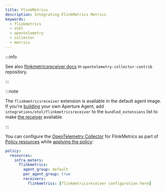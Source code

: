 ```yaml
---
title: FlinkMetrics
description: Integrating FlinkMetrics Metrics
keywords:
  - flinkmetrics
  - otel
  - opentelemetry
  - collector
  - metrics
---
```


:::info

See also [flinkmetricsreceiver docs][receiver] in
`opentelemetry-collector-contrib` repository.

:::

:::note

The `flinkmetricsreceiver` extension is available in the default agent image. If
you're [building][build] your own Aperture Agent, add
`integrations/otel/flinkmetricsreceiver` to the `bundled_extensions` list to
make [the receiver][receiver] available.

:::

You can configure the [OpenTelemetry Collector][opentelemetry-collector] for
FlinkMetrics as part of [Policy resources][policy-resources] while [applying the
policy][applying-policy]:

```yaml
policy:
  resources:
    infra_meters:
      flinkmetrics:
        agent_group: default
        per_agent_group: true
        receivers:
          flinkmetrics: [flinkmetricsreceiver configuration here]
```

[build]: /reference/aperturectl/build/agent/agent.md
[receiver]:
  https://github.com/open-telemetry/opentelemetry-collector-contrib/tree/main/receiver/flinkmetricsreceiver
[opentelemetry-collector]: /reference/configuration/spec.md#telemetry-collector
[applying-policy]: /use-cases/use-cases.md
[policy-resources]: /reference/configuration/spec.md#resources
